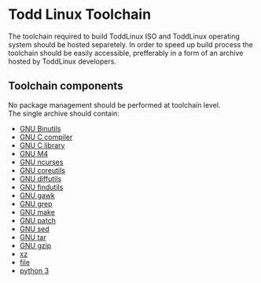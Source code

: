 # Todd Linux Toolchain
The toolchain required to build ToddLinux ISO and ToddLinux operating system should be hosted separetely. In order to speed up build process the toolchain should be easily accessible, prefferably in a form of an archive hosted by ToddLinux developers.

## Toolchain components
No package management should be performed at toolchain level. \
The single archive should contain:
- [GNU Binutils](https://www.gnu.org/software/binutils/)
- [GNU C compiler](https://gcc.gnu.org/)
- [GNU C library](https://www.gnu.org/software/libc/)
- [GNU M4](https://www.gnu.org/software/m4/)
- [GNU ncurses](https://www.gnu.org/software/ncurses/)
- [GNU coreutils](https://www.gnu.org/software/coreutils/)
- [GNU diffutils](https://www.gnu.org/software/diffutils/)
- [GNU findutils](https://www.gnu.org/software/findutils/)
- [GNU gawk](https://www.gnu.org/software/gawk/)
- [GNU grep](https://www.gnu.org/software/grep/)
- [GNU make](https://www.gnu.org/software/make/)
- [GNU patch](https://www.gnu.org/software/patch)
- [GNU sed](https://www.gnu.org/software/sed/)
- [GNU tar](https://www.gnu.org/software/tar/)
- [GNU gzip](https://www.gnu.org/software/gzip)
- [xz](https://tukaani.org/xz/)
- [file](ftp://ftp.astron.com/pub/file/)
- [python 3](https://www.python.org/)

